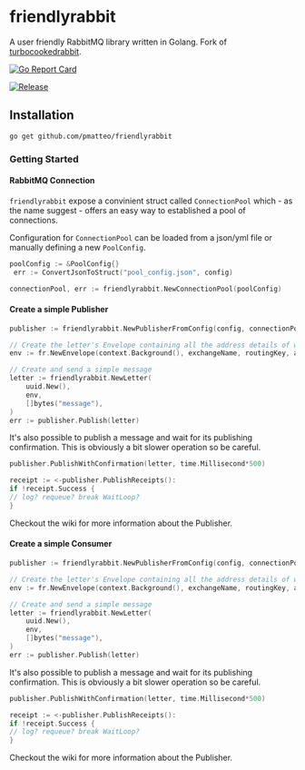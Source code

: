 # friendlyrabbit

A user friendly RabbitMQ library written in Golang. Fork of [turbocookedrabbit](https://github.com/houseofcat/turbocookedrabbit).

[![Go Report Card](https://goreportcard.com/report/github.com/pmatteo/friendlyrabbit)](https://goreportcard.com/report/github.com/pmatteo/friendlyrabbit)

[![Release](https://img.shields.io/github/release/pmatteo/friendlyrabbit.svg?style=flat-square)](https://github.com/pmatteo/friendlyrabbit/releases)

## Installation

``` terminal
go get github.com/pmatteo/friendlyrabbit
```

### Getting Started

#### RabbitMQ Connection

`friendlyrabbit` expose a convinient struct called `ConnectionPool` which - as the name suggest - offers an easy way to established a pool of connections.

Configuration for `ConnectionPool` can be loaded from a json/yml file or manually defining a new `PoolConfig`.

```go
poolConfig := &PoolConfig{}
 err := ConvertJsonToStruct("pool_config.json", config)

connectionPool, err := friendlyrabbit.NewConnectionPool(poolConfig)
```


#### Create a simple Publisher

```go
publisher := friendlyrabbit.NewPublisherFromConfig(config, connectionPool)

// Create the letter's Envelope containing all the address details of where a letter is going.
env := fr.NewEnvelope(context.Background(), exchangeName, routingKey, amqpTableHeader)

// Create and send a simple message
letter := friendlyrabbit.NewLetter(
    uuid.New(),
    env,
    []bytes("message"),
)
err := publisher.Publish(letter)
```

It's also possible to publish a message and wait for its publishing confirmation. This is obviously a bit slower operation so be careful.

```go
publisher.PublishWithConfirmation(letter, time.Millisecond*500)

receipt := <-publisher.PublishReceipts():
if !receipt.Success {
// log? requeue? break WaitLoop?
}
```

Checkout the wiki for more information about the Publisher.

#### Create a simple Consumer

```go
publisher := friendlyrabbit.NewPublisherFromConfig(config, connectionPool)

// Create the letter's Envelope containing all the address details of where a letter is going.
env := fr.NewEnvelope(context.Background(), exchangeName, routingKey, amqpTableHeader)

// Create and send a simple message
letter := friendlyrabbit.NewLetter(
    uuid.New(),
    env,
    []bytes("message"),
)
err := publisher.Publish(letter)
```

It's also possible to publish a message and wait for its publishing confirmation. This is obviously a bit slower operation so be careful.

```go
publisher.PublishWithConfirmation(letter, time.Millisecond*500)

receipt := <-publisher.PublishReceipts():
if !receipt.Success {
// log? requeue? break WaitLoop?
}
```

Checkout the wiki for more information about the Publisher.
